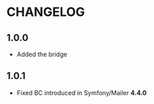 CHANGELOG
=========

1.0.0
-----
 * Added the bridge

1.0.1
-----
 * Fixed BC introduced in Symfony/Mailer **4.4.0** 
 